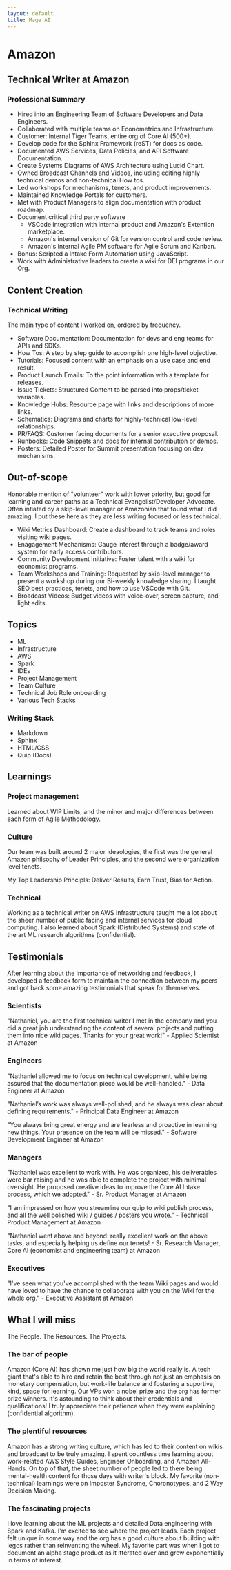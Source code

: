 ```yaml
---
layout: default
title: Mage AI
---
```

# Amazon

## Technical Writer at Amazon

### Professional Summary
- Hired into an Engineering Team of Software Developers and Data Engineers.
- Collaborated with multiple teams on Econometrics and Infrastructure.
- Customer: Internal Tiger Teams, entire org of Core AI (500+).
- Develop code for the Sphinx Framework (reST) for docs as code.
- Documented AWS Services, Data Policies, and API Software Documentation.
- Create Systems Diagrams of AWS Architecture using Lucid Chart. 
- Owned Broadcast Channels and Videos, including editing highly technical demos and non-technical How tos.
- Led workshops for mechanisms, tenets, and product improvements.
- Maintained Knowledge Portals for customers.
- Met with Product Managers to align documentation with product roadmap.
- Document critical third party software
  - VSCode integration with internal product and Amazon's Extention marketplace. 
  - Amazon's internal version of Git for version control and code review.
  - Amazon's Internal Agile PM software for Agile Scrum and Kanban.
- Bonus: Scripted a Intake Form Automation using JavaScript.
- Work with Administrative leaders to create a wiki for DEI programs in our Org.

## Content Creation

### Technical Writing

The main type of content I worked on, ordered by frequency.

- Software Documentation: Documentation for devs and eng teams for APIs and SDKs.
- How Tos: A step by step guide to accomplish one high-level objective.
- Tutorials: Focused content with an emphasis on a use case and end result.
- Product Launch Emails: To the point information with a template for releases.
- Issue Tickets: Structured Content to be parsed into props/ticket variables.
- Knowledge Hubs: Resource page with links and descriptions of more links.
- Schematics: Diagrams and charts for highly-technical low-level relationships. 
- PR/FAQS: Customer facing documents for a senior executive proposal.
- Runbooks: Code Snippets and docs for internal contribution or demos.
- Posters: Detailed Poster for Summit presentation focusing on dev mechanisms.

## Out-of-scope
Honorable mention of "volunteer" work with lower priority, but good for learning and career paths as a Technical Evangelist/Developer Advocate. Often intiated by a skip-level manager or Amazonian that found what I did amazing. I put these here as they are less writing focused or less technical.

- Wiki Metrics Dashboard: Create a dashboard to track teams and roles visiting wiki pages.
- Enagagement Mechanisms: Gauge interest through a badge/award system for early access contributors.
- Community Development Initiative: Foster talent with a wiki for economist programs.
- Team Workshops and Training: Requested by skip-level manager to present a workshop during our Bi-weekly knowledge sharing. I taught SEO best practices, tenets, and how to use VSCode with Git.
- Broadcast Videos: Budget videos with voice-over, screen capture, and light edits.

## Topics
- ML
- Infrastructure
- AWS
- Spark
- IDEs
- Project Management
- Team Culture
- Technical Job Role onboarding 
- Various Tech Stacks

### Writing Stack
- Markdown
- Sphinx
- HTML/CSS
- Quip (Docs)

## Learnings

### Project management
Learned about WIP Limits, and the minor and major differences between each form of Agile Methodology.

### Culture
Our team was built around 2 major ideaologies, the first was the general Amazon philsophy of Leader Principles, and the second were organization level tenets. 

My Top Leadership Principls: Deliver Results, Earn Trust, Bias for Action.


### Technical
Working as a technical writer on AWS Infrastructure taught me a lot about the sheer number of public facing and internal services for cloud computing. I also learned about Spark (Distributed Systems) and state of the art ML research algorithms (confidential).


## Testimonials 

After learning about the importance of networking and feedback, I developed a feedback form to maintain the connection between my peers and got back some amazing testimonials that speak for themselves.

### Scientists

"Nathaniel, you are the first technical writer I met in the company and you did a great job understanding the content of several projects and putting them into nice wiki pages. Thanks for your great work!" - Applied Scientist at Amazon

### Engineers

"Nathaniel allowed me to focus on technical development, while being assured that the documentation piece would be well-handled." - Data Engineer at Amazon

"Nathaniel’s work was always well-polished, and he always was clear about defining requirements." - Principal Data Engineer at Amazon

"You always bring great energy and are fearless and proactive in learning new things. Your presence on the team will be missed." - Software Development Engineer at Amazon

### Managers

"Nathaniel was excellent to work with. He was organized, his deliverables were bar raising and he was able to complete the project with minimal oversight. He proposed creative ideas to improve the Core AI Intake process, which we adopted." - Sr. Product Manager at Amazon

"I am impressed on how you streamline our quip to wiki publish process, and all the well polished wiki / guides / posters you wrote." - Technical Product Management at Amazon

"Nathaniel went above and beyond: really excellent work on the above tasks, and especially helping us define our tenets! - Sr. Research Manager, Core AI (economist and engineering team) at Amazon

### Executives

"I've seen what you've accomplished with the team Wiki pages and would have loved to have the chance to collaborate with you on the Wiki for the whole org." - Executive Assistant at Amazon

## What I will miss

The People. The Resources. The Projects.

### The bar of people
Amazon (Core AI) has shown me just how big the world really is. A tech giant that's able to hire and retain the best through not just an emphasis on monetary compensation, but work-life balance and fostering a suportive, kind, space for learning. Our VPs won a nobel prize and the org has former prize winners. It's astounding to think about their credentials and qualifications! I truly appreciate their patience when they were explaining (confidential algorithm).

### The plentiful resources
Amazon has a strong writing culture, which has led to their content on wikis and broadcast to be truly amazing. I spent countless time learning about work-related AWS Style Guides, Engineer Onboarding, and Amazon All-Hands. On top of that, the sheet number of people led to there being mental-health content for those days with writer's block. My favorite (non-technical) learnings were on Imposter Syndrome, Choronotypes, and 2 Way Decision Making.

### The fascinating projects
I love learning about the ML projects and detailed Data engineering with Spark and Kafka. I'm excited to see where the project leads. Each project felt unique in some way and the org has a good culture about building with legos rather than reinventing the wheel. My favorite part was when I got to document an alpha stage product as it itterated over and grew exponentially in terms of interest.